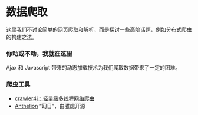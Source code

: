 # 数据爬取

这里我们不讨论简单的网页爬取和解析，而是探讨一些高阶话题，例如分布式爬虫的构建之法。

### 你动或不动，我就在这里

Ajax 和 Javascript 带来的动态加载技术为我们爬取数据带来了一定的困难。


### 爬虫工具

- [crawler4j：轻量级多线程网络爬虫](http://hao.jobbole.com/crawler4j/)
- [Anthelion](https://github.com/yahoo/anthelion) “幻日”，由雅虎开源

